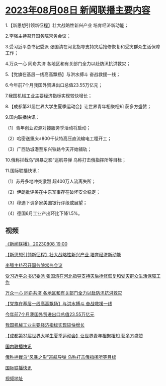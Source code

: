 # [2023年08月08日 新闻联播主要内容](https://tv.cctv.com/lm/xwlb/day/20230808.shtml)

1.【新思想引领新征程】壮大战略性新兴产业 培育经济新动能；

2.李强主持召开国务院常务会议；

3.受习近平总书记委派 张国清在河北指导支持灾后抢修恢复和受灾群众生活保障工作；

4.万众一心 同舟共济 各地区和有关部门全力以赴防汛抗洪救灾；

5.【党旗在基层一线高高飘扬】与洪水搏斗 奋战救援一线；

6.今年前7个月我国外贸进出口总值23.55万亿元；

7.我国机械工业主要经济指标实现较快增长；

8.【成都第31届世界大学生夏季运动会】让世界青年相聚相知 获多方盛赞；

9.国内联播快讯：

（1）青年创业资源对接服务季活动将启动；

（2）哈密送重庆±800千伏特高压直流输电工程开工；

（3）广西防城港至东兴铁路今天开始铺轨；

10.俄称拦截乌“风暴之影”巡航导弹 乌称打击俄指挥所等目标；

11.国际联播快讯：

（1）苏丹多地冲突激烈 超400万人流离失所；

（2）伊朗批评美在中东军事存在破坏安全稳定；

（3）穆迪下调多家美国银行评级或展望；

（4）德国6月工业产出环比下降1.5%。

## 视频

[《新闻联播》 20230808 19:00](https://tv.cctv.com/2023/08/08/VIDEtOtx1nIYzk6nN3IbnlSk230808.shtml)

[【新思想引领新征程】壮大战略性新兴产业 培育经济新动能](https://tv.cctv.com/2023/08/08/VIDE8HXcBhuQIIjvfdjPOqK6230808.shtml)

[李强主持召开国务院常务会议](https://tv.cctv.com/2023/08/08/VIDEmrbES7Qvc2Ib9V2xXNOE230808.shtml)

[受习近平总书记委派 张国清在河北指导支持灾后抢修恢复和受灾群众生活保障工作](https://tv.cctv.com/2023/08/08/VIDEG6HwFPUGFnu4IFA3LqUQ230808.shtml)

[万众一心 同舟共济 各地区和有关部门全力以赴防汛抗洪救灾](https://tv.cctv.com/2023/08/08/VIDEszkuVQVFTfKyjTlpCLmn230808.shtml)

[【党旗在基层一线高高飘扬】与洪水搏斗 奋战救援一线](https://tv.cctv.com/2023/08/08/VIDEl160ABo9wgS7FzHZTDLd230808.shtml)

[今年前7个月我国外贸进出口总值23.55万亿元](https://tv.cctv.com/2023/08/08/VIDETJkP5uZmlotQkRCKWz16230808.shtml)

[我国机械工业主要经济指标实现较快增长](https://tv.cctv.com/2023/08/08/VIDEMX58r4yXYeMiWp04Q7pU230808.shtml)

[【成都第31届世界大学生夏季运动会】让世界青年相聚相知 获多方盛赞](https://tv.cctv.com/2023/08/08/VIDE8bJdVPDCB4Q94TKMBBlB230808.shtml)

[国内联播快讯](https://tv.cctv.com/2023/08/08/VIDEXUs2XtmZL37dSaEXL7rv230808.shtml)

[俄称拦截乌“风暴之影”巡航导弹 乌称打击俄指挥所等目标](https://tv.cctv.com/2023/08/08/VIDENRo7KO4wSA5AenduVWzj230808.shtml)

[国际联播快讯](https://tv.cctv.com/2023/08/08/VIDEz87MnJ3LvhVD9Wz2yIlm230808.shtml)

[视频地址](https://tv.cctv.com/lm/xwlb/day/20230808.shtml) 


